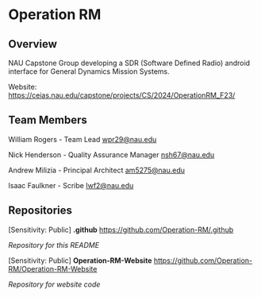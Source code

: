 # Operation RM

## Overview
NAU Capstone Group developing a SDR (Software Defined Radio) android interface for General Dynamics Mission Systems.

Website: https://ceias.nau.edu/capstone/projects/CS/2024/OperationRM_F23/

## Team Members

William Rogers - Team Lead
wpr29@nau.edu

Nick Henderson - Quality Assurance Manager
nsh67@nau.edu

Andrew Milizia - Principal Architect
am5275@nau.edu

Isaac Faulkner - Scribe
Iwf2@nau.edu

## Repositories
[Sensitivity: Public]
**.github**
https://github.com/Operation-RM/.github

*Repository for this README*

[Sensitivity: Public]
**Operation-RM-Website**
https://github.com/Operation-RM/Operation-RM-Website

*Repository for website code*

